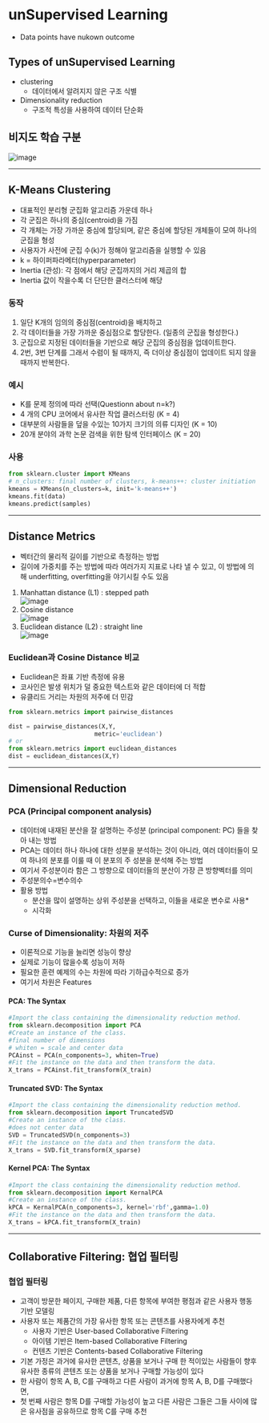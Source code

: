 # unSupervised Learning  
- Data points have nukown outcome  
## Types of unSupervised Learning  
- clustering
    - 데이터에서 알려지지 않은 구조 식별
- Dimensionality reduction
    - 구조적 특성을 사용하여 데이터 단순화  
## 비지도 학습 구분  
![image](https://user-images.githubusercontent.com/59672592/126261467-ab7044e9-0f80-430e-a12b-b3178cb26d89.png)
 
 ---
 ## K-Means Clustering  
 - 대표적인 분리형 군집화 알고리즘 가운데 하나
 - 각 군집은 하나의 중심(centroid)을 가짐
 - 각 개체는 가장 가까운 중심에 할당되며, 같은 중심에 할당된 개체들이 모여 하나의 군집을 형성
 - 사용자가 사전에 군집 수(k)가 정해야 알고리즘을 실행할 수 있음
 - k = 하이퍼파라메터(hyperparameter)
 - Inertia (관성): 각 점에서 해당 군집까지의 거리 제곱의 합
 - Inertia 값이 작을수록 더 단단한 클러스터에 해당
 ### 동작  
1. 일단 K개의 임의의 중심점(centroid)을 배치하고 
1. 각 데이터들을 가장 가까운 중심점으로 할당한다. (일종의 군집을 형성한다.)
1. 군집으로 지정된 데이터들을 기반으로 해당 군집의 중심점을 업데이트한다.
1. 2번, 3번 단계를 그래서 수렴이 될 때까지, 즉 더이상 중심점이 업데이트 되지 않을 때까지 반복한다.
### 예시  
- K를 문제 정의에 따라 선택(Questionn about n=k?)
- 4 개의 CPU 코어에서 유사한 작업 클러스터링 (K = 4)
- 대부분의 사람들을 덮을 수있는 10가지 크기의 의류 디자인 (K = 10)
- 20개 분야의 과학 논문 검색을 위한 탐색 인터페이스 (K = 20)
### 사용  
```python 
from sklearn.cluster import KMeans
# n_clusters: final number of clusters, k-means++: cluster initiation
kmeans = KMeans(n_clusters=k, init='k-means++')
kmeans.fit(data)
kmeans.predict(samples)
```
---

## Distance Metrics  
- 벡터간의 물리적 길이를 기반으로 측정하는 방법
- 길이에 가중치를 주는 방법에 따라 여러가지 지표로 나타 낼 수 있고, 이 방법에 의해 underfitting, overfitting을 야기시킬 수도 있음
1. Manhattan distance (L1) : stepped path  
![image](https://user-images.githubusercontent.com/59672592/126262691-3e29b62a-1067-4da7-a1ed-5c268c73567d.png)
2. Cosine distance  
![image](https://user-images.githubusercontent.com/59672592/126262728-c4fe8138-0a1c-4140-903f-49771496cd3d.png)
3. Euclidean distance (L2) : straight line  
![image](https://user-images.githubusercontent.com/59672592/126262655-57a08e96-8465-4aff-a36e-b7bb7ef65e0c.png)
### Euclidean과 Cosine Distance 비교  
- Euclidean은 좌표 기반 측정에 유용
- 코사인은 발생 위치가 덜 중요한 텍스트와 같은 데이터에 더 적합
- 유클리드 거리는 차원의 저주에 더 민감 

```python
from sklearn.metrics import pairwise_distances

dist = pairwise_distances(X,Y,
                        metric='euclidean')
# or
from sklearn.metrics import euclidean_distances
dist = euclidean_distances(X,Y)

```
---

## Dimensional Reduction  
### PCA (Principal component analysis)  
- 데이터에 내재된 분산을 잘 설명하는 주성분 (principal component: PC) 들을 찾아 내는 방법
- PCA는 데이터 하나 하나에 대한 성분을 분석하는 것이 아니라, 여러 데이터들이 모여 하나의 분포를 이룰 때 이 분포의 주 성분을 분석해 주는 방법 
- 여기서 주성분이라 함은 그 방향으로 데이터들의 분산이 가장 큰 방향벡터를 의미
- 주성분의수=변수의수
- 활용 방법
    - 분산을 많이 설명하는 상위 주성분을 선택하고, 이들을 새로운 변수로 사용*
    - 시각화
### Curse of Dimensionality: 차원의 저주  
- 이론적으로 기능을 늘리면 성능이 향상
- 실제로 기능이 많을수록 성능이 저하
- 필요한 훈련 예제의 수는 차원에 따라 기하급수적으로 증가
- 여기서 차원은 Features

#### PCA: The Syntax  
```python 
#Import the class containing the dimensionality reduction method.
from sklearn.decomposition import PCA
#Create an instance of the class.
#final number of dimensions
# whiten = scale and center data
PCAinst = PCA(n_components=3, whiten=True)
#Fit the instance on the data and then transform the data.
X_trans = PCAinst.fit_transform(X_train)
```
#### Truncated SVD: The Syntax  
```python 
#Import the class containing the dimensionality reduction method.
from sklearn.decomposition import TruncatedSVD
#Create an instance of the class.
#does not center data
SVD = TruncatedSVD(n_components=3)
#Fit the instance on the data and then transform the data.
X_trans = SVD.fit_transform(X_sparse)
```

#### Kernel PCA: The Syntax  
```python 
#Import the class containing the dimensionality reduction method.
from sklearn.decomposition import KernalPCA
#Create an instance of the class.
kPCA = KernalPCA(n_components=3, kernel='rbf',gamma=1.0)
#Fit the instance on the data and then transform the data.
X_trans = kPCA.fit_transform(X_train)
```
---

## Collaborative Filtering: 협업 필터링  
### 협업 필터링  
- 고객이 방문한 페이지, 구매한 제품, 다른 항목에 부여한 평점과 같은 사용자 행동 기반 모델링  
- 사용자 또는 제품간의 가장 유사한 항목 또는 콘텐츠를 사용자에게 추천
    - 사용자 기반은 User-based Collaborative Filtering
    - 아이템 기반은 Item-based Collaborative Filtering
    - 컨텐츠 기반은 Contents-based Collaborative Filtering
- 기본 가정은 과거에 유사한 콘텐츠, 상품을 보거나 구매 한 적이있는 사람들이 향후 유사한 종류의
콘텐츠 또는 상품을 보거나 구매할 가능성이 있다
- 한 사람이 항목 A, B, C를 구매하고 다른 사람이 과거에 항목 A, B, D를 구매했다면,
- 첫 번째 사람은 항목 D를 구매할 가능성이 높고 다른 사람은 그들은 그들 사이에 많은 유사점을 공유하므로 항목 C를 구매 추천  
